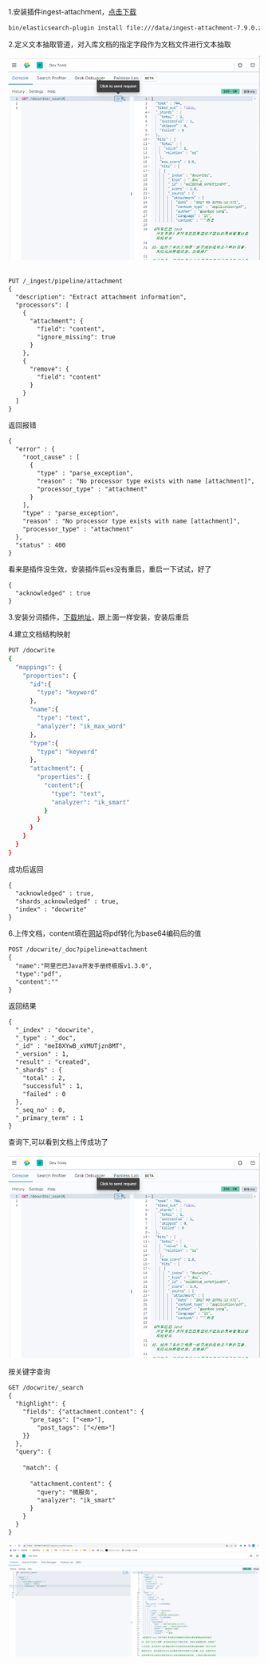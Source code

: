 1.安装插件ingest-attachment，[点击下载]( https://artifacts.elastic.co/downloads/elasticsearch-plugins/ingest-attachment/ingest-attachment-7.9.3.zip.)

```sh
bin/elasticsearch-plugin install file:///data/ingest-attachment-7.9.0.zip
```

2.定义文本抽取管道，对入库文档的指定字段作为文档文件进行文本抽取

![image-20231212095312061](./es完美支持文档的全文检索/doc_upload.png)

```

PUT /_ingest/pipeline/attachment
{
  "description": "Extract attachment information",
  "processors": [
    {
      "attachment": {
        "field": "content",
        "ignore_missing": true
      }
    },
    {
      "remove": {
        "field": "content"
      }
    }
  ]
}
```

返回报错

```
{
  "error" : {
    "root_cause" : [
      {
        "type" : "parse_exception",
        "reason" : "No processor type exists with name [attachment]",
        "processor_type" : "attachment"
      }
    ],
    "type" : "parse_exception",
    "reason" : "No processor type exists with name [attachment]",
    "processor_type" : "attachment"
  },
  "status" : 400
}
```

看来是插件没生效，安装插件后es没有重启，重启一下试试，好了

```
{
  "acknowledged" : true
}

```

3.安装分词插件，[下载地址](https://github.com/medcl/elasticsearch-analysis-ik/releases?page=8)，跟上面一样安装，安装后重启

4.建立文档结构映射

```bash
PUT /docwrite
{
  "mappings": {
    "properties": {
      "id":{
        "type": "keyword"
      },
      "name":{
        "type": "text",
        "analyzer": "ik_max_word"
      },
      "type":{
        "type": "keyword"
      },
      "attachment": {
        "properties": {
          "content":{
            "type": "text",
            "analyzer": "ik_smart"
          }
        }
      }
    }
  }
}
```

成功后返回

```
{
  "acknowledged" : true,
  "shards_acknowledged" : true,
  "index" : "docwrite"
}
```

6.上传文档，content填在[网站](https://www.toolfk.com/tools/pdf-to-base64.html)将pdf转化为base64编码后的值

```
POST /docwrite/_doc?pipeline=attachment
{
  "name":"阿里巴巴Java开发手册终极版v1.3.0",
  "type":"pdf",
  "content":""
}
```

返回结果

```
{
  "_index" : "docwrite",
  "_type" : "_doc",
  "_id" : "meI8XYwB_xVMUTjzn8MT",
  "_version" : 1,
  "result" : "created",
  "_shards" : {
    "total" : 2,
    "successful" : 1,
    "failed" : 0
  },
  "_seq_no" : 0,
  "_primary_term" : 1
}

```

查询下,可以看到文档上传成功了

![image-20231212170750310](./es完美支持文档的全文检索/doc_upload.png)

按关键字查询

```
GET /docwrite/_search
{
  "highlight": {
    "fields": {"attachment.content": {
      "pre_tags": ["<em>"],
        "post_tags": ["</em>"]
    }}
  }, 
  "query": {
    
    "match": {
    
      "attachment.content": {
        "query": "微服务",
        "analyzer": "ik_smart"
      }
    }
  }
}
```

![image-20231213143056962](./es完美支持文档的全文检索/search_ok.png)

